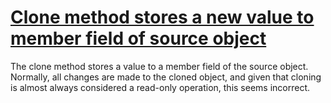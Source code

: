 # [Clone method stores a new value to member field of source object](http://fb-contrib.sourceforge.net/bugdescriptions.html#SCA_SUSPICIOUS_CLONE_ALGORITHM)

The clone method stores a value to a member field of the source object. Normally, all
			changes are made to the cloned object, and given that cloning is almost always considered
			a read-only operation, this seems incorrect.